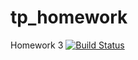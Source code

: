 # tp_homework
Homework 3
[![Build Status](https://travis-ci.com/bezusova/tp_homework.svg?branch=master)](https://travis-ci.com/bezusova/tp_homework)
